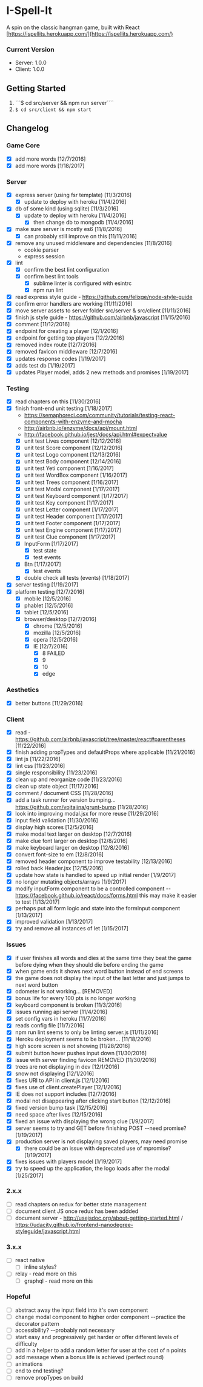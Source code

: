 # I-Spell-It
A spin on the classic hangman game, built with React [https://ispellits.herokuapp.com/](https://ispellits.herokuapp.com/)

### Current Version
- Server: 1.0.0
- Client: 1.0.0

## Getting Started
1. ```$ cd src/server && npm run server````
2. ```$ cd src/client && npm start```

## Changelog

### Game Core
- [x] add more words [12/7/2016]
- [x] add more words [1/18/2017]
 
### Server
- [x] express server (using fsr template) [11/3/2016]
	- [x] update to deploy with heroku [11/4/2016]
- [x] db of some kind (using sqlite) [11/3/2016]
	- [x] update to deploy with heroku [11/4/2016]
		- [x] then change db to mongodb [11/4/2016]
- [x] make sure server is mostly es6 [11/8/2016]
	- [x] can probably still improve on this [11/11/2016]
- [x] remove any unused middleware and dependencies [11/8/2016]
	- cookie parser
	- express session
- [x] lint
	- [x] confirm the best lint configuration 
	- [x] confirm best lint tools
		- [x] sublime linter is configured with esintrc
		- [x] npm run lint 
- [x] read express style guide - https://github.com/felixge/node-style-guide
- [x] confirm error handlers are working [11/11/2016]
- [x] move server assets to server folder src/server & src/client [11/11/2016]
- [x] finish js style guide - https://github.com/airbnb/javascript [11/15/2016]
- [x] comment [11/12/2016]
- [x] endpoint for creating a player [12/1/2016]
- [x] endpoint for getting top players [12/2/2016]
- [x] removed index route [12/7/2016]
- [x] removed favicon middleware [12/7/2016]
- [x] updates response codes [1/19/2017]
- [x] adds test db [1/19/2017]
- [x] updates Player model, adds 2 new methods and promises [1/19/2017]

### Testing
- [x] read chapters on this [11/30/2016]
- [x] finish front-end unit testing [1/18/2017]
	- https://semaphoreci.com/community/tutorials/testing-react-components-with-enzyme-and-mocha
	- http://airbnb.io/enzyme/docs/api/mount.html
	- http://facebook.github.io/jest/docs/api.html#expectvalue
	- [x] unit test Lives component [12/12/2016]
	- [x] unit test Score component [12/12/2016]
	- [x] unit test Logo component [12/13/2016]
	- [x] unit test Body component [12/14/2016]
	- [x] unit test Yeti component [1/16/2017]
	- [x] unit test WordBox component [1/16/2017]
	- [x] unit test Trees component [1/16/2017]
	- [x] unit test Modal component [1/17/2017]
	- [x] unit test Keyboard component [1/17/2017]
	- [x] unit test Key component [1/17/2017]
	- [x] unit test Letter component [1/17/2017]
	- [x] unit test Header component [1/17/2017]
	- [x] unit test Footer component [1/17/2017]
	- [x] unit test Engine component [1/17/2017]
	- [x] unit test Clue component [1/17/2017]
	- [x] InputForm [1/17/2017]
		- [x] test state
		- [x] test events
	- [x] Btn [1/17/2017]		
		- [x] test events	
	- [x] double check all tests (events) [1/18/2017]
- [x] server testing [1/19/2017]
- [x] platform testing [12/7/2016]
	- [x] mobile [12/5/2016]
	- [x] phablet [12/5/2016]
	- [x] tablet [12/5/2016]
	- [x] browser/desktop [12/7/2016]
		- [x] chrome [12/5/2016]
		- [x] mozilla [12/5/2016]
		- [x] opera [12/5/2016]
		- [x] IE [12/7/2016]
			- [x] 8	FAILED 
			- [x] 9 
			- [x] 10 
			- [x] edge 			

### Aesthetics
- [x] better buttons [11/29/2016]

### Client
- [x] read - https://github.com/airbnb/javascript/tree/master/react#parentheses [11/22/2016]
- [x] finish adding propTypes and defaultProps where applicable [11/21/2016]
- [x] lint js [11/22/2016]
- [x] lint css [11/23/2016]
- [x] single responsibility [11/23/2016]
- [x] clean up and reorganize code [11/23/2016]
- [x] clean up state object [11/17/2016]
- [x] comment / document CSS [11/28/2016]
- [x] add a task runner for version bumping... https://github.com/vojtajina/grunt-bump [11/28/2016]
- [x] look into improving modal.jsx for more reuse [11/29/2016]
- [x] input field validation [11/30/2016]
- [x] display high scores [12/5/2016]
- [x] make modal text larger on desktop [12/7/2016]
- [x] make clue font larger on desktop [12/8/2016]
- [x] make keyboard larger on desktop [12/8/2016]
- [x] convert font-size to em [12/8/2016]
- [x] removed header component to improve testability [12/13/2016]
- [x] rolled back Header.jsx [12/15/2016]
- [x] update how state is handled to speed up initial render [1/9/2017]
- [x] no longer mutating objects/arrays [1/9/2017]
- [x] modify inputForm component to be a controlled component -- https://facebook.github.io/react/docs/forms.html this may make it easier to test [1/13/2017]
- [x] perhaps put all form logic and state into the formInput component [1/13/2017]
- [x] improved validation [1/13/2017]
- [x] try and remove all instances of let [1/15/2017]

### Issues
- [x] if user finishes all words and dies at the same time they beat the game before dying when they should die before ending the game
- [x] when game ends it shows next word button instead of end screens
- [x] the game does not display the input of the last letter and just jumps to next word button
- [x] odometer is not working... [REMOVED]
- [x] bonus life for every 100 pts is no longer working
- [x] keyboard component is broken [11/3/2016]
- [x] issues running api server [11/4/2016]
- [x] set config vars in heroku [11/7/2016]
- [x] reads config file [11/7/2016]
- [x] npm run lint seems to only be linting server.js [11/11/2016]
- [x] Heroku deployment seems to be broken... [11/18/2016]
- [x] high score screen is not showing [11/28/2016]
- [x] submit button hover pushes input down [11/30/2016]
- [x] issue with server finding favicon REMOVED [11/30/2016]
- [x] trees are not displaying in dev [12/1/2016]
- [x] snow not displaying [12/1/2016]
- [x] fixes URI to API in client.js [12/1/2016]
- [x] fixes use of client.createPlayer [12/1/2016]
- [x] IE does not support includes [12/7/2016]
- [x] modal not disappearing after clicking start button [12/12/2016]
- [x] fixed version bump task [12/15/2016]
- [x] need space after lives [12/15/2016]
- [x] fixed an issue with displaying the wrong clue [1/9/2017]
- [x] server seems to try and GET before finishing POST --need promise? [1/19/2017]
- [x] production server is not displaying saved players, may need promise 
	- [x] there could be an issue with deprecated use of mpromise? [1/19/2017]
- [x] fixes issues with players model [1/19/2017]
- [x] try to speed up the application, the logo loads after the modal [1/25/2017]

### 2.x.x
- [ ] read chapters on redux for better state management 
- [ ] document client JS once redux has been addded
- [ ] document server - http://usejsdoc.org/about-getting-started.html / https://udacity.github.io/frontend-nanodegree-styleguide/javascript.html

### 3.x.x
- [ ] react native	
	- [ ] inline styles?
- [ ] relay - read more on this
	- [ ] graphql - read more on this

### Hopeful
- [ ] abstract away the input field into it's own component
- [ ] change modal component to higher order component --practice the decorator pattern
- [ ] accessibility? --probably not necessary
- [ ] start easy and progressively get harder or offer different levels of difficulty
- [ ] add in a helper to add a random letter for user at the cost of n points
- [ ] add message when a bonus life is achieved (perfect round)
- [ ] animations
- [ ] end to end testing?
- [ ] remove propTypes on build 
